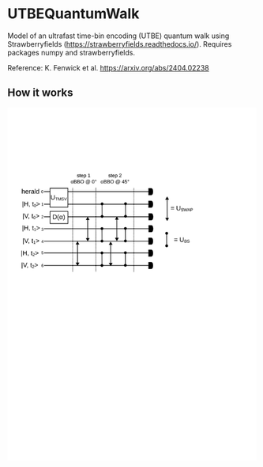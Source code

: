 # UTBEQuantumWalk
Model of an ultrafast time-bin encoding (UTBE) quantum walk using Strawberryfields (https://strawberryfields.readthedocs.io/).
Requires packages numpy and strawberryfields.

Reference: K. Fenwick et al. https://arxiv.org/abs/2404.02238

## How it works

<p align="center">
    <img src="graph.svg"/>
</p>

